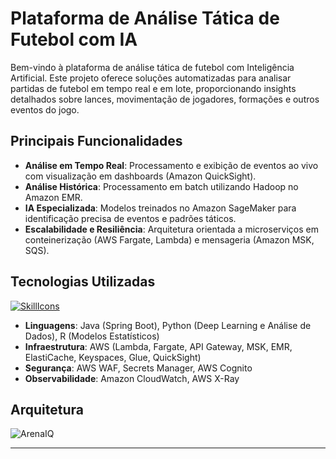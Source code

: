 # Plataforma de Análise Tática de Futebol com IA

Bem-vindo à plataforma de análise tática de futebol com Inteligência Artificial. Este projeto oferece soluções automatizadas para analisar partidas de futebol em tempo real e em lote, proporcionando insights detalhados sobre lances, movimentação de jogadores, formações e outros eventos do jogo.

## Principais Funcionalidades

- **Análise em Tempo Real**: Processamento e exibição de eventos ao vivo com visualização em dashboards (Amazon QuickSight).
- **Análise Histórica**: Processamento em batch utilizando Hadoop no Amazon EMR.
- **IA Especializada**: Modelos treinados no Amazon SageMaker para identificação precisa de eventos e padrões táticos.
- **Escalabilidade e Resiliência**: Arquitetura orientada a microserviços em conteinerização (AWS Fargate, Lambda) e mensageria (Amazon MSK, SQS).

## Tecnologias Utilizadas
[![SkillIcons](https://skillicons.dev/icons?i=terraform,python,java,r,kafka,mongodb,redis,aws)](https://skillicons.dev)
- **Linguagens**: Java (Spring Boot), Python (Deep Learning e Análise de Dados), R (Modelos Estatísticos)
- **Infraestrutura**: AWS (Lambda, Fargate, API Gateway, MSK, EMR, ElastiCache, Keyspaces, Glue, QuickSight)
- **Segurança**: AWS WAF, Secrets Manager, AWS Cognito
- **Observabilidade**: Amazon CloudWatch, AWS X-Ray

## Arquitetura
![ArenaIQ](https://github.com/user-attachments/assets/b9d4c45e-681e-48ad-a6a4-3cbbeb70412d)

---

